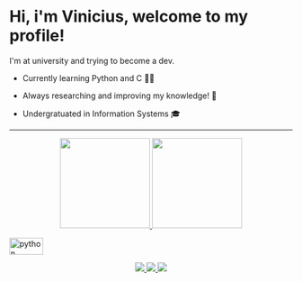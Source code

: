 # Hi, i'm Vinicius, welcome to my profile!

I'm at university and trying to become a dev.

- Currently learning Python and C 👨‍💻 

- Always researching and improving my knowledge! 🔭
 
- Undergratuated in Information Systems 🎓
 
____

<p align="center">
  <a href="https://github.com/ViniciusMaiaM">
  <img height="160cm" src="https://github-readme-stats.vercel.app/api?username=ViniciusMaiaM&show_icons=true&theme=radical&include_all_commits=true&count_private=true"/>
  <img height="160cm" src="https://github-readme-stats.vercel.app/api/top-langs/?username=ViniciusMaiaM&layout=compact&langs_count=7&theme=radical"/>
</p>

<p style = "dysplay: inline_block">
  <img align = "center" alt = "python" height = "30" width = "60" src = "https://cdn.jsdelivr.net/gh/devicons/devicon/icons/python/python-original.svg">
</p>

 
 
<p align= "center"> 
 <a href= "mailto:viniciusmaiamarinho1@gmail.com" target="_blank">
  <img src="https://img.shields.io/badge/Gmail-D14836?style=for-the-badge&logo=gmail&logoColor=white">
 </a>
 
 <a href= "https://www.linkedin.com/in/vinicius-maia-545000239/" target="_blank">
  <img src="https://img.shields.io/badge/-LinkedIn-%230077B5?style=for-the-badge&logo=linkedin&logoColor=white">
 </a> 
 
 <a href= "https://profile.codersrank.io/user/viniciusmaiam" target="_blank">
  <img src="https://img.shields.io/static/v1?style=for-the-badge&message=CodersRank&color=67A4AC&logo=CodersRank&logoColor=FFFFFF&label=">
 </a>
 
</p>

<!---
ViniciusMaiaM/ViniciusMaiaM is a ✨ special ✨ repository because its `README.md` (this file) appears on your GitHub profile.
You can click the Preview link to take a look at your changes.
--->
